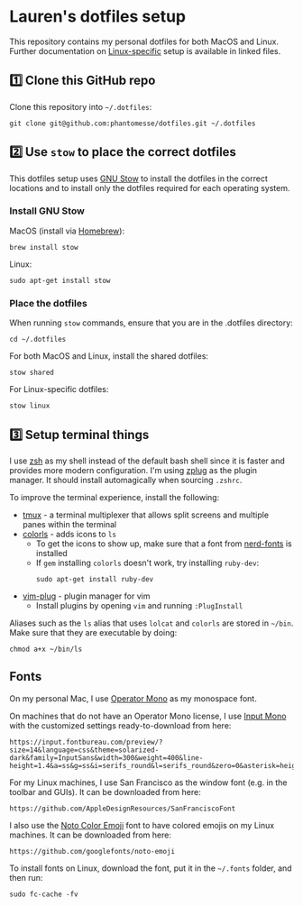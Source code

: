# Lauren's dotfiles setup
This repository contains my personal dotfiles for both MacOS and Linux. Further
documentation on [Linux-specific](readme-linux.md) setup is available in linked
files.

## 1️⃣ Clone this GitHub repo

Clone this repository into `~/.dotfiles`:
```
git clone git@github.com:phantomesse/dotfiles.git ~/.dotfiles
```

## 2️⃣ Use `stow` to place the correct dotfiles
This dotfiles setup uses [GNU Stow](https://www.gnu.org/software/stow/) to
install the dotfiles in the correct locations and to install only the dotfiles
required for each operating system.

### Install GNU Stow
MacOS (install via [Homebrew](https://brew.sh/)):
```
brew install stow
```

Linux:
```
sudo apt-get install stow
```

### Place the dotfiles
When running `stow` commands, ensure that you are in the .dotfiles directory:
```
cd ~/.dotfiles
```

For both MacOS and Linux, install the shared dotfiles:
```
stow shared
```

For Linux-specific dotfiles:
```
stow linux
```

## 3️⃣ Setup terminal things
I use [zsh](https://www.zsh.org/) as my shell instead of the default bash shell
since it is faster and provides more modern configuration. I'm using
[zplug](https://github.com/zplug/zplug) as the plugin manager. It should install
automagically when sourcing `.zshrc`.

To improve the terminal experience, install the following:

* [tmux](https://github.com/tmux/tmux) - a terminal multiplexer that allows
  split screens and multiple panes within the terminal
* [colorls](https://github.com/athityakumar/colorls) - adds icons to `ls`
  * To get the icons to show up, make sure that a font from
    [nerd-fonts](https://github.com/ryanoasis/nerd-fonts) is installed
  * If `gem` installing `colorls` doesn't work, try installing `ruby-dev`:
    ```
    sudo apt-get install ruby-dev
    ```
* [vim-plug](https://github.com/junegunn/vim-plug) - plugin manager for vim
  * Install plugins by opening `vim` and running `:PlugInstall`

Aliases such as the `ls` alias that uses `lolcat` and `colorls` are stored in
`~/bin`. Make sure that they are executable by doing:
```
chmod a+x ~/bin/ls
```

## Fonts
On my personal Mac, I use
[Operator Mono](https://www.typography.com/fonts/operator/styles) as my
monospace font.

On machines that do not have an Operator Mono license, I use
[Input Mono](https://input.fontbureau.com/) with the customized settings
ready-to-download from here:
```
https://input.fontbureau.com/preview/?size=14&language=css&theme=solarized-dark&family=InputSans&width=300&weight=400&line-height=1.4&a=ss&g=ss&i=serifs_round&l=serifs_round&zero=0&asterisk=height&braces=0&preset=default&customize=please
```

For my Linux machines, I use San Francisco as the window font (e.g. in the
toolbar and GUIs). It can be downloaded from here:
```
https://github.com/AppleDesignResources/SanFranciscoFont
```

I also use the [Noto Color Emoji](https://www.google.com/get/noto/help/emoji/)
font to have colored emojis on my Linux machines. It can be downloaded from
here:
```
https://github.com/googlefonts/noto-emoji
```

To install fonts on Linux, download the font, put it in the `~/.fonts` folder,
and then run:
```
sudo fc-cache -fv
```
